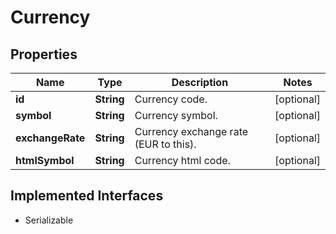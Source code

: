 

# Currency



## Properties

| Name | Type | Description | Notes |
|------------ | ------------- | ------------- | -------------|
|**id** | **String** | Currency code. |  [optional] |
|**symbol** | **String** | Currency symbol. |  [optional] |
|**exchangeRate** | **String** | Currency exchange rate (EUR to this). |  [optional] |
|**htmlSymbol** | **String** | Currency html code. |  [optional] |


## Implemented Interfaces

* Serializable


